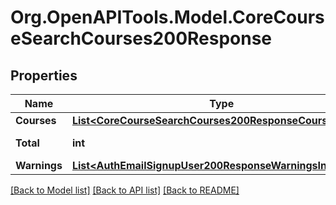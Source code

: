 # Org.OpenAPITools.Model.CoreCourseSearchCourses200Response

## Properties

Name | Type | Description | Notes
------------ | ------------- | ------------- | -------------
**Courses** | [**List&lt;CoreCourseSearchCourses200ResponseCoursesInner&gt;**](CoreCourseSearchCourses200ResponseCoursesInner.md) |  | 
**Total** | **int** | total course count | [default to null]
**Warnings** | [**List&lt;AuthEmailSignupUser200ResponseWarningsInner&gt;**](AuthEmailSignupUser200ResponseWarningsInner.md) |  | [optional] 

[[Back to Model list]](../README.md#documentation-for-models) [[Back to API list]](../README.md#documentation-for-api-endpoints) [[Back to README]](../README.md)

